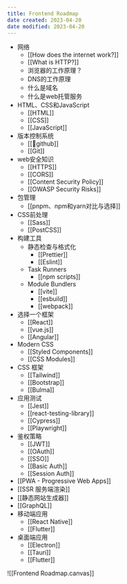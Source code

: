 ```yaml
---
title: Frontend Roadmap
date created: 2023-04-20
date modified: 2023-04-20
---
```


- 网络
	- [[How does the internet work?]]
	- [[What is HTTP?]]
	- 浏览器的工作原理？
	- DNS的工作原理
	- 什么是域名
	- 什么是web托管服务
- HTML、CSS和JavaScript
	- [[HTML]]
	- [[CSS]]
	- [[JavaScript]]
- 版本控制系统
	- [[🔗github]]
	- [[Git]]
- web安全知识
	- [[HTTPS]]
	- [[CORS]]
	- [[Content Security Policy]]
	- [[OWASP Security Risks]]
- 包管理
	- [[pnpm、npm和yarn对比与选择]]
- CSS前处理
	- [[Sass]]
	- [[PostCSS]]
- 构建工具
	- 静态检查与格式化
		- [[Prettier]]
		- [[Eslint]]
	- Task Runners
		- [[npm scripts]]
	- Module Bundlers
		- [[vite]]
		- [[esbuild]]
		- [[webpack]]
- 选择一个框架
	- [[React]]
	- [[vue.js]]
	- [[Angular]]
- Modern CSS
	- [[Styled Components]]
	- [[CSS Modules]]
- CSS 框架
	- [[Tailwind]]
	- [[Bootstrap]]
	- [[Bulma]]
- 应用测试
	- [[Jest]]
	- [[react-testing-library]]
	- [[Cypress]]
	- [[Playwright]]
- 鉴权策略
	- [[JWT]]
	- [[OAuth]]
	- [[SSO]]
	- [[Basic Auth]]
	- [[Session Auth]]
- [[PWA - Progressive Web Apps]]
- [[SSR 服务端渲染]]
- [[静态网站生成器]]
- [[GraphQL]]
- 移动端应用
	- [[React Native]]
	- [[Flutter]]
- 桌面端应用
	- [[Electron]]
	- [[Tauri]]
	- [[Flutter]]

![[Frontend Roadmap.canvas]]
